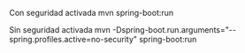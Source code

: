 
Con seguridad activada
mvn  spring-boot:run

Sin seguridad activada
mvn -Dspring-boot.run.arguments="--spring.profiles.active=no-security" spring-boot:run